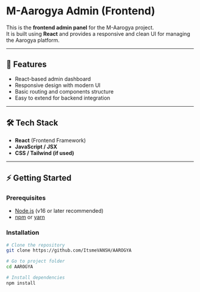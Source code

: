 # M-Aarogya Admin (Frontend)

This is the **frontend admin panel** for the M-Aarogya project.  
It is built using **React** and provides a responsive and clean UI for managing the Aarogya platform.

---

## 🚀 Features
- React-based admin dashboard  
- Responsive design with modern UI  
- Basic routing and components structure  
- Easy to extend for backend integration  

---

## 🛠️ Tech Stack
- **React** (Frontend Framework)  
- **JavaScript / JSX**  
- **CSS / Tailwind (if used)**  

---

## ⚡ Getting Started

### Prerequisites
- [Node.js](https://nodejs.org/) (v16 or later recommended)  
- [npm](https://www.npmjs.com/) or [yarn](https://yarnpkg.com/)  

### Installation
```bash
# Clone the repository
git clone https://github.com/ItsmeVANSH/AAROGYA

# Go to project folder
cd AAROGYA

# Install dependencies
npm install
